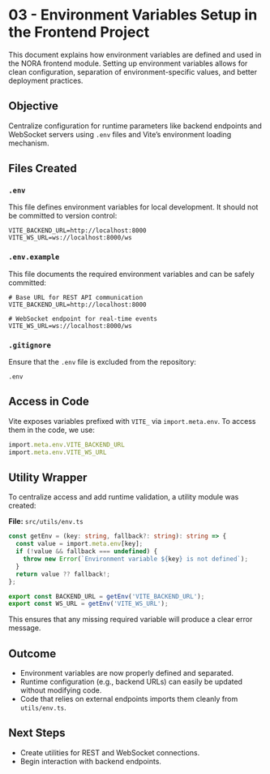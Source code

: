 # 03 - Environment Variables Setup in the Frontend Project

This document explains how environment variables are defined and used in the NORA frontend module. Setting up environment variables allows for clean configuration, separation of environment-specific values, and better deployment practices.

## Objective

Centralize configuration for runtime parameters like backend endpoints and WebSocket servers using `.env` files and Vite’s environment loading mechanism.

## Files Created

### `.env`

This file defines environment variables for local development. It should not be committed to version control:

```dotenv
VITE_BACKEND_URL=http://localhost:8000
VITE_WS_URL=ws://localhost:8000/ws
```

### `.env.example`

This file documents the required environment variables and can be safely committed:

```dotenv
# Base URL for REST API communication
VITE_BACKEND_URL=http://localhost:8000

# WebSocket endpoint for real-time events
VITE_WS_URL=ws://localhost:8000/ws
```

### `.gitignore`

Ensure that the `.env` file is excluded from the repository:

```gitignore
.env
```

## Access in Code

Vite exposes variables prefixed with `VITE_` via `import.meta.env`. To access them in the code, we use:

```ts
import.meta.env.VITE_BACKEND_URL
import.meta.env.VITE_WS_URL
```

## Utility Wrapper

To centralize access and add runtime validation, a utility module was created:

**File:** `src/utils/env.ts`

```ts
const getEnv = (key: string, fallback?: string): string => {
  const value = import.meta.env[key];
  if (!value && fallback === undefined) {
    throw new Error(`Environment variable ${key} is not defined`);
  }
  return value ?? fallback!;
};

export const BACKEND_URL = getEnv('VITE_BACKEND_URL');
export const WS_URL = getEnv('VITE_WS_URL');
```

This ensures that any missing required variable will produce a clear error message.

## Outcome

* Environment variables are now properly defined and separated.
* Runtime configuration (e.g., backend URLs) can easily be updated without modifying code.
* Code that relies on external endpoints imports them cleanly from `utils/env.ts`.

## Next Steps

* Create utilities for REST and WebSocket connections.
* Begin interaction with backend endpoints.
